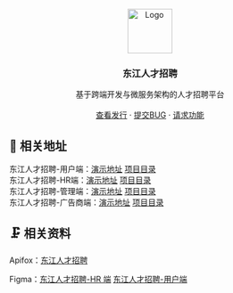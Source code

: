 <br />
<div align="center">
  <a href="../../">
    <img src="https://s2.loli.net/2023/01/19/EPKwtT12NiRdUkg.png" alt="Logo" width="80" height="80">
  </a>

<h3 align="center">东江人才招聘</h3>

<p align="center">
    基于跨端开发与微服务架构的人才招聘平台
    <br />
    <br />
    <a href="../../releases">查看发行</a>
    ·
    <a href="../../issues">提交BUG</a>
    ·
    <a href="../../issues">请求功能</a>
  </p>
</div>

## 📃 相关地址

东江人才招聘-用户端：[演示地址](https://djyh.ucstu.com) [项目目录](../../tree/master/frontend/applicant-interface)\
东江人才招聘-HR端：[演示地址](https://djhr.ucstu.com) [项目目录](../../tree/master/frontend/personnel-interface)\
东江人才招聘-管理端：[演示地址](https://djadmin.ucstu.com) [项目目录](../../tree/master/frontend/manager-interface)\
东江人才招聘-广告商端：[演示地址](https://djadmin.ucstu.com) [项目目录](../../tree/master/frontend/advertiser-interface)

## 🗜️ 相关资料

Apifox：[东江人才招聘](https://www.apifox.cn/apidoc/shared-ac83c5c0-87a3-4d15-8706-e500b31f45a8)

Figma：[东江人才招聘-HR 端](https://www.figma.com/file/O7lc9NdDxOm4GLxcSMJTVb/%E4%B8%9C%E6%B1%9F%E4%BA%BA%E6%89%8D%E6%8B%9B%E8%81%98-HR%E7%AB%AF?node-id=0%3A1) [东江人才招聘-用户端](https://www.figma.com/file/D4hOFUEFIdGad0qhPjk9VT/%E4%B8%9C%E6%B1%9F%E4%BA%BA%E6%89%8D%E6%8B%9B%E8%81%98-%E7%94%A8%E6%88%B7%E7%AB%AF?node-id=0%3A1)

